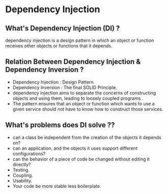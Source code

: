 # Dependency Injection 

## What's Dependency Injection (DI) ?
dependency injection is a design pattern in which an object or function receives other objects or functions that it depends.

## Relation Between Dependency Injection & Dependency Inversion ?
  - Dependency Injection : Design Pattern.
  - Dependency Inversion : The final SOLID Principle.
  - dependency injection aims to separate the concerns of constructing objects and using them, leading to loosely coupled programs .
  - The pattern ensures that an object or function which wants to use a given service should not have to know how to construct those services.
  
  ## What's problems does DI solve ??
  - can a class be independent from the creation of the objects it depends on?
  - can an application, and the objects it uses support different configurations?
  - can the behavior of a piece of code be changed without editing it directly?
  - Testing.
  - Coupling.
  - Usability.
  - Your code be more stable less boilerplate.
